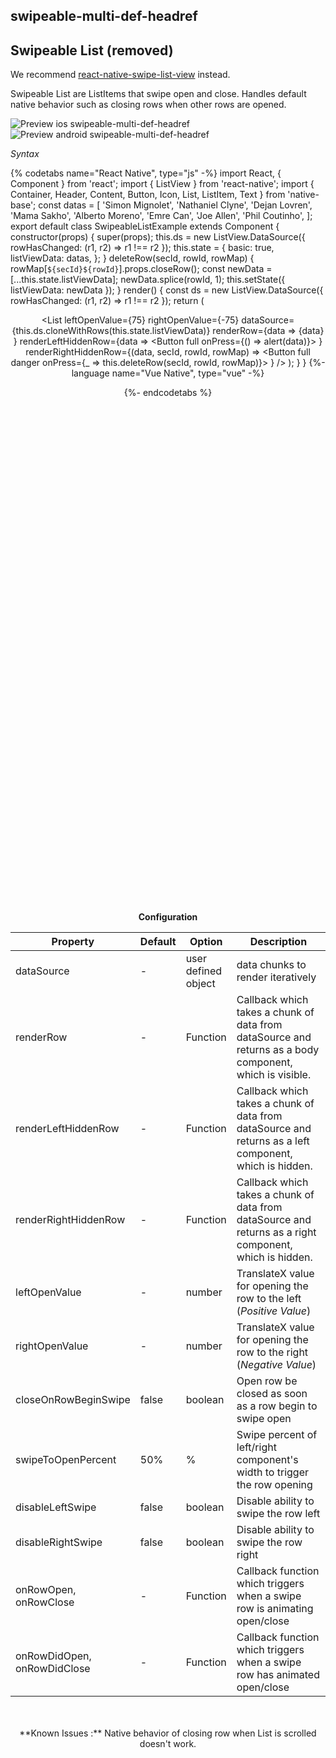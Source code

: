 ## swipeable-multi-def-headref
## Swipeable List (removed)
We recommend [react-native-swipe-list-view](https://github.com/jemise111/react-native-swipe-list-view) instead.

Swipeable List are ListItems that swipe open and close. Handles default native behavior such as closing rows when other rows are opened.<br />

![Preview ios swipeable-multi-def-headref](https://raw.githubusercontent.com/GeekyAnts/NativeBase-KitchenSink/v2.6.1/screenshots/ios/list-swipe-multiple.gif)
![Preview android swipeable-multi-def-headref](https://raw.githubusercontent.com/GeekyAnts/NativeBase-KitchenSink/v2.6.1/screenshots/android/list-swipe-multiple.gif)

*Syntax*

{% codetabs name="React Native", type="js" -%}
import React, { Component } from 'react';
import { ListView } from 'react-native';
import { Container, Header, Content, Button, Icon, List, ListItem, Text } from 'native-base';
const datas = [
  'Simon Mignolet',
  'Nathaniel Clyne',
  'Dejan Lovren',
  'Mama Sakho',
  'Alberto Moreno',
  'Emre Can',
  'Joe Allen',
  'Phil Coutinho',
];
export default class SwipeableListExample extends Component {
  constructor(props) {
    super(props);
    this.ds = new ListView.DataSource({ rowHasChanged: (r1, r2) => r1 !== r2 });
    this.state = {
      basic: true,
      listViewData: datas,
    };
  }
  deleteRow(secId, rowId, rowMap) {
    rowMap[`${secId}${rowId}`].props.closeRow();
    const newData = [...this.state.listViewData];
    newData.splice(rowId, 1);
    this.setState({ listViewData: newData });
  }
  render() {
    const ds = new ListView.DataSource({ rowHasChanged: (r1, r2) => r1 !== r2 });
    return (
      <Container>
        <Header />
        <Content>
          <List
            leftOpenValue={75}
            rightOpenValue={-75}
            dataSource={this.ds.cloneWithRows(this.state.listViewData)}
            renderRow={data =>
              <ListItem>
                <Text> {data} </Text>
              </ListItem>}
            renderLeftHiddenRow={data =>
              <Button full onPress={() => alert(data)}>
                <Icon active name="information-circle" />
              </Button>}
            renderRightHiddenRow={(data, secId, rowId, rowMap) =>
              <Button full danger onPress={_ => this.deleteRow(secId, rowId, rowMap)}>
                <Icon active name="trash" />
              </Button>}
          />
        </Content>
      </Container>
    );
  }
}
{%- language name="Vue Native", type="vue" -%}
<template>
  <nb-container>
    <nb-header />
    <nb-content>
      <nb-list
        :leftOpenValue="75"
        :rightOpenValue="-75"
        :dataSource="getListArr()"
        :renderRow="getListItemRow"
        :renderLeftHiddenRow="getLeftHiddenRowComponet"
        :renderRightHiddenRow="getRighttHiddenRowComponet"
      >
      </nb-list>
    </nb-content>
  </nb-container>
</template>
<script>
import React from "react";
import { ListView } from "react-native";
import { Button, Icon, Text, ListItem } from "native-base";
export default {
  data: function() {
    return {
      ds: new ListView.DataSource({ rowHasChanged: (r1, r2) => r1 !== r2 }),
      basic: true,
      listViewData: [
        "Simon Mignolet",
        "Nathaniel Clyne",
        "Dejan Lovren",
        "Mama Sakho",
        "Alberto Moreno",
        "Emre Can",
        "Joe Allen",
        "Phil Coutinho"
      ]
    };
  },
  methods: {
    deleteRow: function(secId, rowId, rowMap) {
      rowMap[`${secId}${rowId}`].props.closeRow();
      const newData = [...this.listViewData];
      newData.splice(rowId, 1);
      this.listViewData = newData;
    },
    getLeftHiddenRowComponet: function(data) {
      return (
        <Button full onPress={() => alert(data)}>
          <Icon active name="information-circle" />
        </Button>
      );
    },
    getRighttHiddenRowComponet: function(data, secId, rowId, rowMap) {
      return (
        <Button full danger onPress={_ => this.deleteRow(secId, rowId, rowMap)}>
          <Icon active name="trash" />
        </Button>
      );
    },
    getListArr: function() {
      return this.ds.cloneWithRows(this.listViewData);
    },
    getListItemRow: function(data) {
      return (
        <ListItem>
          <Text>{data}</Text>
        </ListItem>
      );
    }
  }
};
</script>
{%- endcodetabs %}
  <p>
    <div id="" class="mobileDevice" style="background: url(&quot;https://docs-v2.nativebase.io/docs/assets/iosphone.png&quot;) no-repeat; padding: 63px 20px 100px 15px; width: 292px; height: 600px;margin:0 auto;float:none;">
        <img src="https://raw.githubusercontent.com/GeekyAnts/NativeBase-KitchenSink/v2.6.1/screenshots/ios/list-swipe-multiple.gif" alt="" style="display:block !important" />
    </div>
</p>
<br />

**Configuration**

<table class="table table-bordered">
        <thead>
            <tr>
                <th>Property</th>
                <th>Default</th>
                <th>Option</th>
                <th width="50%">Description</th>
            </tr>
        </thead>
        <tbody>
            <tr>
                <td>dataSource</td>
                <td> - </td>
                <td> user defined object </td>
                <td>
                    data chunks to render iteratively
                </td>
            </tr>
            <tr>
                <td>renderRow</td>
                <td> - </td>
                <td> Function </td>
                <td>
                    Callback which takes a chunk of data from dataSource and returns as a body component, which is visible. 
                </td>
            </tr>
            <tr>
                <td>renderLeftHiddenRow</td>
                <td> - </td>
                <td> Function </td>
                <td>
                    Callback which takes a chunk of data from dataSource and returns as a left component, which is hidden.
                </td>
            </tr>
            <tr>
                <td>renderRightHiddenRow</td>
                <td> - </td>
                <td> Function </td>
                <td>
                    Callback which takes a chunk of data from dataSource and returns as a right component, which is hidden.
                </td>
            </tr>
            <tr>
                <td>leftOpenValue</td>
                <td> - </td>
                <td> number </td>
                <td>
                    TranslateX value for opening the row to the left (<i>Positive Value</i>)
                </td>
            </tr>
            <tr>
                <td>rightOpenValue</td>
                <td> - </td>
                <td> number </td>
                <td>
                    TranslateX value for opening the row to the right (<i>Negative Value</i>)
                </td>
            </tr>
            <tr>
                <td>closeOnRowBeginSwipe</td>
                <td> false </td>
                <td> boolean </td>
                <td>
                    Open row be closed as soon as a row begin to swipe open
                </td>
            </tr>
            <tr>
                <td>swipeToOpenPercent</td>
                <td> 50% </td>
                <td> % </td>
                <td>
                    Swipe percent of left/right component's width to trigger the row opening
                </td>
            </tr>
            <tr>
                <td>disableLeftSwipe</td>
                <td> false </td>
                <td> boolean </td>
                <td>
                    Disable ability to swipe the row left
                </td>
            </tr>
            <tr>
                <td>disableRightSwipe</td>
                <td> false </td>
                <td> boolean </td>
                <td>
                    Disable ability to swipe the row right
                </td>
            </tr>
            <tr>
                <td>onRowOpen, onRowClose</td>
                <td> - </td>
                <td> Function </td>
                <td>
                    Callback function which triggers when a swipe row is animating open/close
                </td>
            </tr>
            <tr>
                <td>onRowDidOpen, onRowDidClose</td>
                <td> - </td>
                <td> Function </td>
                <td>
                    Callback function which triggers when a swipe row has animated open/close
                </td>
            </tr>
        </tbody>
    </table><br />
<br />
**Known Issues :** Native behavior of closing row when List is scrolled doesn't work. <br />